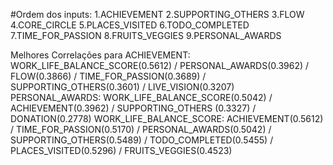 #Ordem dos inputs: 
1.ACHIEVEMENT
2.SUPPORTING_OTHERS
3.FLOW
4.CORE_CIRCLE
5.PLACES_VISITED
6.TODO_COMPLETED
7.TIME_FOR_PASSION
8.FRUITS_VEGGIES
9.PERSONAL_AWARDS


Melhores Correlações para ACHIEVEMENT: WORK_LIFE_BALANCE_SCORE(0.5612) / PERSONAL_AWARDS(0.3962) / FLOW(0.3866) / TIME_FOR_PASSION(0.3689) / SUPPORTING_OTHERS(0.3601) / LIVE_VISION(0.3207)
PERSONAL_AWARDS: WORK_LIFE_BALANCE_SCORE(0.5042) / ACHIEVEMENT(0.3962) / SUPPORTING_OTHERS (0.3327) / DONATION(0.2778)
WORK_LIFE_BALANCE_SCORE: ACHIEVEMENT(0.5612) / TIME_FOR_PASSION(0.5170) / PERSONAL_AWARDS(0.5042) / SUPPORTING_OTHERS(0.5489) / TODO_COMPLETED(0.5455) / PLACES_VISITED(0.5296) / FRUITS_VEGGIES(0.4523)

